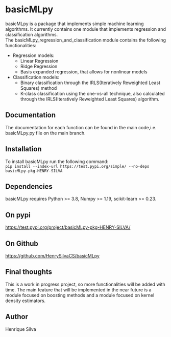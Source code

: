 # basicMLpy <br />
basicMLpy is a package that implements simple machine learning algorithms. It currently contains one module that implements regression and classification algorithms.  <br />
The basicMLpy_regression_and_classification module contains the following functionalities:
* Regression models:<br />
  * Linear Regression <br />
  * Ridge Regression <br />
  * Basis expanded regression, that allows for nonlinear models<br />
* Classification models:<br />
  * Binary classification through the IRLS(Iteratively Reweighted Least Squares) method<br />
  * K-class classification using the one-vs-all technique, also calculated through the IRLS(Iteratively Reweighted Least Squares) algorithm. <br />
## Documentation <br />
The documentation for each function can be found in the main code,i.e. basicMLpy.py file on the main branch.<br />
## Installation <br />
To install basicMLpy run the following command: <br />
`pip install --index-url https://test.pypi.org/simple/ --no-deps basicMLpy-pkg-HENRY-SILVA` <br />
## Dependencies <br />
basicMLpy requires Python >= 3.8, Numpy >= 1.19, scikit-learn >= 0.23. <br />
## On pypi <br />
https://test.pypi.org/project/basicMLpy-pkg-HENRY-SILVA/<br />
## On Github <br />
https://github.com/HenrySilvaCS/basicMLpy
## Final thoughts <br />
This is a work in progress project, so more functionalities will be added with time. The main feature that will be implemented in the near future is a module focused on boosting methods and a module focused on kernel density estimators.
## Author <br />
Henrique Silva
